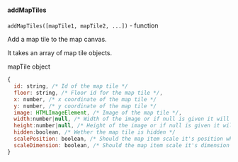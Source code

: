 #### addMapTiles
`addMapTiles([mapTile1, mapTile2, ...])` - function

Add a map tile to the map canvas.

It takes an array of map tile objects.

mapTile object

```javascript
{
  id: string, /* Id of the map tile */
  floor: string, /* Floor id for the map tile */,
  x: number, /* x coordinate of the map tile */
  y: number, /* y coordinate of the map tile */
  image: HTMLImageElement, /* Image of the map tile */,
  width:number|null, /* Width of the image or if null is given it will be determined automatically when the image is loaded */
  height:number|null, /* Height of the image or if null is given it will be determined automatically when the image is loaded */
  hidden:boolean, /* Wether the map tile is hidden */
  scalePosition: boolean, /* Should the map item scale it's position when the map scale change */
  scaleDimension: boolean, /* Should the map item scale it's dimension when the map scale change */
}
```